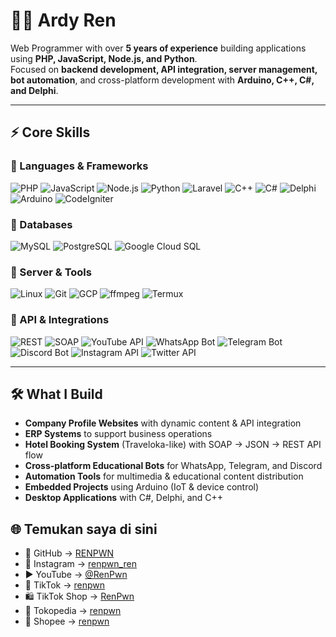 # 👨‍💻 Ardy Ren

Web Programmer with over **5 years of experience** building applications using **PHP, JavaScript, Node.js, and Python**.  
Focused on **backend development, API integration, server management, bot automation**, and cross-platform development with **Arduino, C++, C#, and Delphi**.  

---

## ⚡ Core Skills  

### 🔹 Languages & Frameworks  
![PHP](https://img.shields.io/badge/PHP-777BB4?style=for-the-badge&logo=php&logoColor=white) ![JavaScript](https://img.shields.io/badge/JavaScript-F7DF1E?style=for-the-badge&logo=javascript&logoColor=black) ![Node.js](https://img.shields.io/badge/Node.js-339933?style=for-the-badge&logo=node.js&logoColor=white) ![Python](https://img.shields.io/badge/Python-3776AB?style=for-the-badge&logo=python&logoColor=white) ![Laravel](https://img.shields.io/badge/Laravel-FF2D20?style=for-the-badge&logo=laravel&logoColor=white) ![C++](https://img.shields.io/badge/C++-00599C?style=for-the-badge&logo=c%2B%2B&logoColor=white) ![C#](https://img.shields.io/badge/C%23-239120?style=for-the-badge&logo=c-sharp&logoColor=white) ![Delphi](https://img.shields.io/badge/Delphi-EE1F35?style=for-the-badge&logo=delphi&logoColor=white) ![Arduino](https://img.shields.io/badge/Arduino-00979D?style=for-the-badge&logo=arduino&logoColor=white) ![CodeIgniter](https://img.shields.io/badge/CodeIgniter-EF4223?style=for-the-badge&logo=codeigniter&logoColor=white)  

### 🔹 Databases  
![MySQL](https://img.shields.io/badge/MySQL-4479A1?style=for-the-badge&logo=mysql&logoColor=white) ![PostgreSQL](https://img.shields.io/badge/PostgreSQL-336791?style=for-the-badge&logo=postgresql&logoColor=white) ![Google Cloud SQL](https://img.shields.io/badge/Cloud%20SQL-4285F4?style=for-the-badge&logo=google-cloud&logoColor=white)  

### 🔹 Server & Tools  
![Linux](https://img.shields.io/badge/Linux-FCC624?style=for-the-badge&logo=linux&logoColor=black) ![Git](https://img.shields.io/badge/Git-F05032?style=for-the-badge&logo=git&logoColor=white) ![GCP](https://img.shields.io/badge/Google%20Cloud-4285F4?style=for-the-badge&logo=google-cloud&logoColor=white) ![ffmpeg](https://img.shields.io/badge/ffmpeg-007808?style=for-the-badge&logo=ffmpeg&logoColor=white) ![Termux](https://img.shields.io/badge/Termux-000000?style=for-the-badge&logo=linux&logoColor=white)  

### 🔹 API & Integrations  
![REST](https://img.shields.io/badge/REST-02569B?style=for-the-badge&logo=api&logoColor=white) ![SOAP](https://img.shields.io/badge/SOAP-FF6C37?style=for-the-badge&logo=xml&logoColor=white) ![YouTube API](https://img.shields.io/badge/YouTube%20API-FF0000?style=for-the-badge&logo=youtube&logoColor=white) ![WhatsApp Bot](https://img.shields.io/badge/WhatsApp%20Bot-25D366?style=for-the-badge&logo=whatsapp&logoColor=white) ![Telegram Bot](https://img.shields.io/badge/Telegram%20Bot-26A5E4?style=for-the-badge&logo=telegram&logoColor=white) ![Discord Bot](https://img.shields.io/badge/Discord%20Bot-5865F2?style=for-the-badge&logo=discord&logoColor=white) ![Instagram API](https://img.shields.io/badge/Instagram%20API-E4405F?style=for-the-badge&logo=instagram&logoColor=white) ![Twitter API](https://img.shields.io/badge/Twitter%20API-1DA1F2?style=for-the-badge&logo=twitter&logoColor=white)  

---

## 🛠 What I Build  
- **Company Profile Websites** with dynamic content & API integration  
- **ERP Systems** to support business operations  
- **Hotel Booking System** (Traveloka-like) with SOAP → JSON → REST API flow  
- **Cross-platform Educational Bots** for WhatsApp, Telegram, and Discord  
- **Automation Tools** for multimedia & educational content distribution  
- **Embedded Projects** using Arduino (IoT & device control)  
- **Desktop Applications** with C#, Delphi, and C++  


## 🌐 Temukan saya di sini
- 🐙 GitHub → [RENPWN](https://github.com/hardknockdays)  
- 📸 Instagram → [renpwn_ren](https://instagram.com/renpwn_ren)  
- ▶️ YouTube → [@RenPwn](https://www.youtube.com/@RenPwn)  
- 🎵 TikTok → [renpwn](https://www.tiktok.com/@renpwn)  
- 🛍️ TikTok Shop → [RenPwn](https://www.tiktok.com/@renpwn/shop)  
- 🏬 Tokopedia → [renpwn](https://tokopedia.com/renpwn)  
- 🛒 Shopee → [renpwn](https://shopee.co.id/renpwn)  
